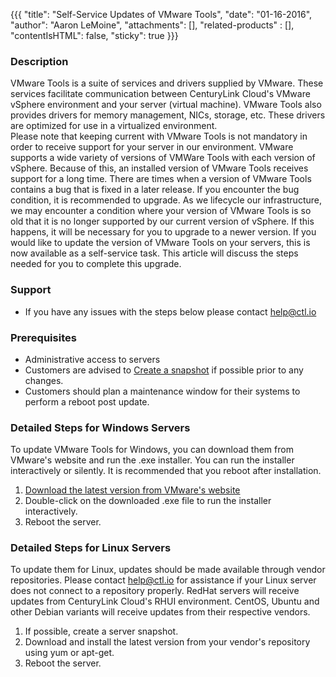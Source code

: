 {{{
  "title": "Self-Service Updates of VMware Tools",
  "date": "01-16-2016",
  "author": "Aaron LeMoine",
  "attachments": [],
  "related-products" : [],
  "contentIsHTML": false,
  "sticky": true
}}}

### Description
VMware Tools is a suite of services and drivers supplied by VMware.  These services facilitate communication between CenturyLink Cloud's VMware vSphere environment and your server (virtual machine).  VMware Tools also provides drivers for memory management, NICs, storage, etc.  These drivers are optimized for use in a virtualized environment.  
Please note that keeping current with VMware Tools is not mandatory in order to receive support for your server in our environment.  VMware supports a wide variety of versions of VMWare Tools with each version of vSphere.  Because of this, an installed version of VMware Tools receives support for a long time.  There are times when a version of VMware Tools contains a bug that is fixed in a later release.  If you encounter the bug condition, it is recommended to upgrade.  As we lifecycle our infrastructure, we may encounter a condition where your version of VMware Tools is so old that it is no longer supported by our current version of vSphere.  If this happens, it will be necessary for you to upgrade to a newer version.
If you would like to update the version of VMware Tools on your servers, this is now available as a self-service task.  This article will discuss the steps needed for you to complete this upgrade.

### Support
* If you have any issues with the steps below please contact help@ctl.io

### Prerequisites
* Administrative access to servers
* Customers are advised to [Create a snapshot](creating-and-managing-server-snapshots.md) if possible prior to any changes.
* Customers should plan a maintenance window for their systems to perform a reboot post update.

### Detailed Steps for Windows Servers
To update VMware Tools for Windows, you can download them from VMware's website and run the .exe installer. You can run the installer interactively or silently. It is recommended that you reboot after installation.

1. [Download the latest version from VMware's website](https://packages.vmware.com/tools/releases/latest/windows/x64/index.html)
2. Double-click on the downloaded .exe file to run the installer interactively.
3. Reboot the server.

### Detailed Steps for Linux Servers
To update them for Linux, updates should be made available through vendor repositories.  Please contact help@ctl.io for assistance if your Linux server does not connect to a repository properly.  RedHat servers will receive updates from CenturyLink Cloud's RHUI environment.  CentOS, Ubuntu and other Debian variants will receive updates from their respective vendors.
1. If possible, create a server snapshot.
2. Download and install the latest version from your vendor's repository using yum or apt-get.
3. Reboot the server.
